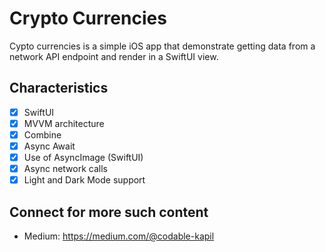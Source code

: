 # Crypto Currencies

Cypto currencies is a simple iOS app that demonstrate getting data from a network API endpoint and render in a SwiftUI view.

## Characteristics

- [x] SwiftUI
- [x] MVVM architecture
- [x] Combine
- [x] Async Await
- [x] Use of AsyncImage (SwiftUI)
- [x] Async network calls
- [x] Light and Dark Mode support

## Connect for more such content

- Medium: https://medium.com/@codable-kapil
